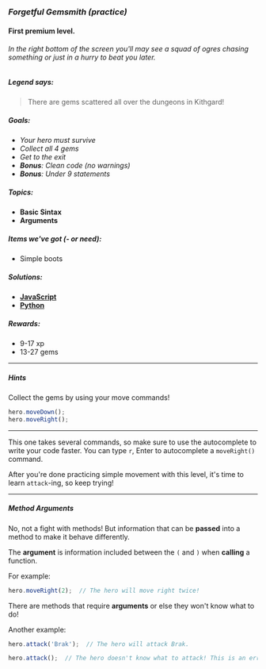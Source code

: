 ### _Forgetful Gemsmith (practice)_
#### First premium level.
###### In the right bottom of the screen you'll may see a squad of ogres chasing something or just in a hurry to beat you later.

##### _Legend says:_
> There are gems scattered all over the dungeons in Kithgard!

##### _Goals:_
+ _Your hero must survive_
+ _Collect all 4 gems_
+ _Get to the exit_
+ _**Bonus**: Clean code (no warnings)_
+ _**Bonus**: Under 9 statements_

##### _Topics:_
+ **Basic Sintax**
+ **Arguments**

##### _Items we've got (- or need):_
+ Simple boots

##### _Solutions:_
+ **[JavaScript](forgetfulGemsmith.js)**
+ **[Python](forgetful_gemsmith.py)**

##### _Rewards:_
+ 9-17 xp
+ 13-27 gems

___

##### _Hints_

Collect the gems by using your move commands!

```javascript
hero.moveDown();
hero.moveRight();
```

___

This one takes several commands, so make sure to use the autocomplete to write your code faster. You can type `r`, Enter to autocomplete a `moveRight()` command.

After you're done practicing simple movement with this level, it's time to learn `attack`-ing, so keep trying!

___

##### _Method Arguments_

No, not a fight with methods! But information that can be **passed** into a method to make it behave differently.

The **argument** is information included between the `(` and `)` when **calling** a function.

For example:

```javascript
hero.moveRight(2);  // The hero will move right twice!
```

There are methods that require **arguments** or else they won't know what to do!

Another example:

```javascript
hero.attack('Brak');  // The hero will attack Brak.

hero.attack();  // The hero doesn't know what to attack! This is an error!
```
